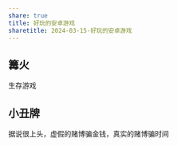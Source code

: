 ```yaml
---
share: true
title: 好玩的安卓游戏
sharetitle: 2024-03-15-好玩的安卓游戏
---
```


## 篝火
生存游戏

## 小丑牌
据说很上头，虚假的赌博骗金钱，真实的赌博骗时间
